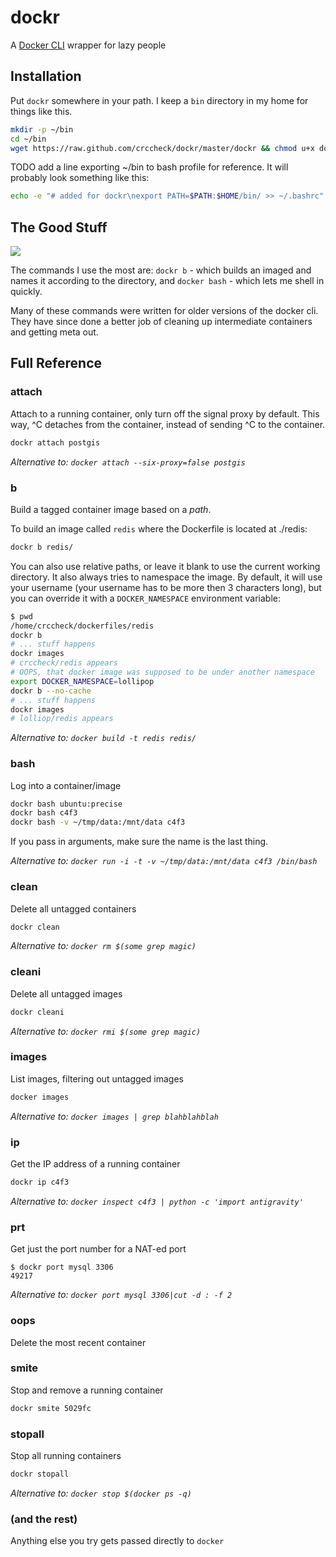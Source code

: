 dockr
=====

A [Docker CLI] wrapper for lazy people

  [Docker CLI]: https://docker.readthedocs.org/en/docs/commandline/cli/


Installation
------------

Put `dockr` somewhere in your path. I keep a `bin` directory in my home for
things like this.

```bash
mkdir -p ~/bin
cd ~/bin
wget https://raw.github.com/crccheck/dockr/master/dockr && chmod u+x dockr
```

TODO add a line exporting ~/bin to bash profile for reference. It will
probably look something like this:

```bash
echo -e "# added for dockr\nexport PATH=$PATH:$HOME/bin/ >> ~/.bashrc"
```

The Good Stuff
--------------
![](http://deadhomersociety.files.wordpress.com/2010/05/luckycharms.png)

The commands I use the most are: `dockr b` - which builds an imaged and names
it according to the directory, and `docker bash` - which lets me shell in
quickly.

Many of these commands were written for older versions of the docker cli. They
have since done a better job of cleaning up intermediate containers and getting
meta out.


Full Reference
--------------

### attach

Attach to a running container, only turn off the signal proxy by default. This
way, ^C detaches from the container, instead of sending ^C to the container.

```bash
dockr attach postgis
```

*Alternative to: `docker attach --six-proxy=false postgis`*

### b

Build a tagged container image based on a *path*.

To build an image called `redis` where the Dockerfile is located at ./redis:

```bash
dockr b redis/
```

You can also use relative paths, or leave it blank to use the current working
directory. It also always tries to namespace the image. By default, it will use
your username (your username has to be more then 3 characters long), but you
can override it with a `DOCKER_NAMESPACE` environment variable:

```bash
$ pwd
/home/crccheck/dockerfiles/redis
dockr b
# ... stuff happens
dockr images
# crccheck/redis appears
# OOPS, that docker image was supposed to be under another namespace
export DOCKER_NAMESPACE=lollipop
dockr b --no-cache
# ... stuff happens
dockr images
# lolliop/redis appears
```

*Alternative to: `docker build -t redis redis/`*

### bash

Log into a container/image

```bash
dockr bash ubuntu:precise
dockr bash c4f3
dockr bash -v ~/tmp/data:/mnt/data c4f3
```

If you pass in arguments, make sure the name is the last thing.

*Alternative to: `docker run -i -t -v ~/tmp/data:/mnt/data c4f3 /bin/bash`*

### clean

Delete all untagged containers

```bash
dockr clean
```

*Alternative to: `docker rm $(some grep magic)`*

### cleani

Delete all untagged images

```bash
dockr cleani
```

*Alternative to: `docker rmi $(some grep magic)`*

### images

List images, filtering out untagged images

```bash
docker images
```

*Alternative to: `docker images | grep blahblahblah`*

### ip

Get the IP address of a running container

```bash
dockr ip c4f3
```

*Alternative to: `docker inspect c4f3 | python -c 'import antigravity'`*

### prt

Get just the port number for a NAT-ed port

    $ dockr port mysql 3306
    49217

*Alternative to: `docker port mysql 3306|cut -d : -f 2`*

### oops

Delete the most recent container

### smite

Stop and remove a running container

```bash
dockr smite 5029fc
```

### stopall

Stop all running containers

```bash
dockr stopall
```

*Alternative to: `docker stop $(docker ps -q)`*

### (and the rest)

Anything else you try gets passed directly to `docker`
